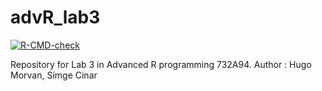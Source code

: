 # advR_lab3

<!-- badges: start -->
[![R-CMD-check](https://github.com/hugo-morvan/advR_lab3/actions/workflows/R-CMD-check.yaml/badge.svg)](https://github.com/hugo-morvan/advR_lab3/actions/workflows/R-CMD-check.yaml)
<!-- badges: end -->
 
Repository for Lab 3 in Advanced R programming 732A94.
Author : Hugo Morvan, Simge Cinar
